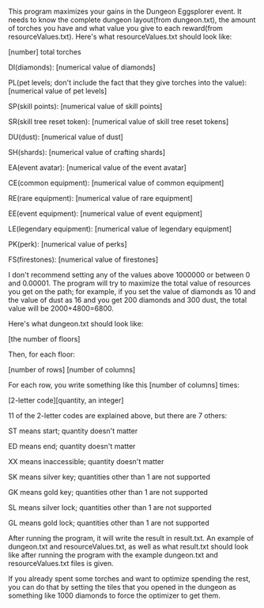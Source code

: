 This program maximizes your gains in the Dungeon Eggsplorer event. It needs to know the complete dungeon layout(from dungeon.txt), the amount of torches you have and what value you give to each reward(from resourceValues.txt). Here's what resourceValues.txt should look like:

[number] total torches
  
DI(diamonds): [numerical value of diamonds]
  
PL(pet levels; don't include the fact that they give torches into the value): [numerical value of pet levels]
  
SP(skill points): [numerical value of skill points]

SR(skill tree reset token): [numerical value of skill tree reset tokens]
  
DU(dust): [numerical value of dust]
  
SH(shards): [numerical value of crafting shards]
  
EA(event avatar): [numerical value of the event avatar]
  
CE(common equipment): [numerical value of common equipment]

RE(rare equipment): [numerical value of rare equipment]
  
EE(event equipment): [numerical value of event equipment]
  
LE(legendary equipment): [numerical value of legendary equipment]
  
PK(perk): [numerical value of perks]
  
FS(firestones): [numerical value of firestones]
  
I don't recommend setting any of the values above 1000000 or between 0 and 0.00001. The program will try to maximize the total value of resources you get on the path; for example, if you set the value of diamonds as 10 and the value of dust as 16 and you get 200 diamonds and 300 dust, the total value will be 2000+4800=6800.

Here's what dungeon.txt should look like:

[the number of floors]

Then, for each floor:

[number of rows] [number of columns]

For each row, you write something like this [number of columns] times:

[2-letter code][quantity, an integer]

11 of the 2-letter codes are explained above, but there are 7 others:

ST means start; quantity doesn't matter

ED means end; quantity doesn't matter

XX means inaccessible; quantity doesn't matter

SK means silver key; quantities other than 1 are not supported

GK means gold key; quantities other than 1 are not supported

SL means silver lock; quantities other than 1 are not supported

GL means gold lock; quantities other than 1 are not supported

After running the program, it will write the result in result.txt. An example of dungeon.txt and resourceValues.txt, as well as what result.txt should look like after running the program with the example dungeon.txt and resourceValues.txt files is given.

If you already spent some torches and want to optimize spending the rest, you can do that by setting the tiles that you opened in the dungeon as something like 1000 diamonds to force the optimizer to get them.
